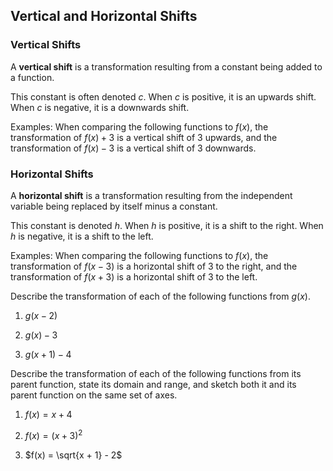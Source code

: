 Vertical and Horizontal Shifts
-------

### Vertical Shifts

A **vertical shift** is a transformation resulting from a constant being added to a function. 

This constant is often denoted $c$. When $c$ is positive, it is an upwards shift. When $c$ is negative, it is a downwards shift.
 
Examples: When comparing the following functions to $f(x)$, the transformation of $f(x) + 3$ is a vertical shift of 3 upwards, and the transformation of $f(x) - 3$ is a vertical shift of 3 downwards.
 
 
### Horizontal Shifts

A **horizontal shift** is a transformation resulting from the independent variable being replaced by itself minus a constant. 

This constant is denoted $h$. When $h$ is positive, it is a shift to the right. When $h$ is negative, it is a shift to the left.

Examples: When comparing the following functions to $f(x)$, the transformation of $f(x - 3)$ is a horizontal shift of 3 to the right, and the transformation of $f(x + 3)$ is a horizontal shift of 3 to the left.


Describe the transformation of each of the following functions from $g(x)$.

1. $g(x - 2)$

2. $g(x) - 3$

3. $g(x + 1) - 4$


Describe the transformation of each of the following functions from its parent function, state its domain and range, and sketch both it and its parent function on the same set of axes.

1. $f(x) = x + 4$

2. $f(x) = (x + 3)^2$

3. $f(x) = \sqrt{x + 1} - 2$